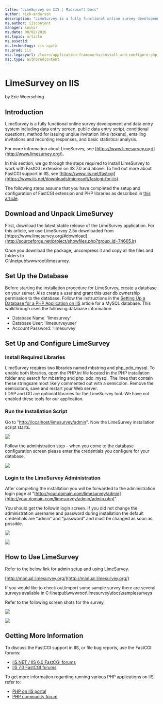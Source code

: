 ```yaml
---
title: "LimeSurvey on IIS | Microsoft Docs"
author: rick-anderson
description: "LimeSurvey is a fully functional online survey development and data entry system including data entry screen, public data entry script, conditional questions..."
ms.author: iiscontent
manager: soshir
ms.date: 08/02/2016
ms.topic: article
ms.assetid: 
ms.technology: iis-appfx
ms.prod: iis
msc.legacyurl: /learn/application-frameworks/install-and-configure-php-applications-on-iis/limesurvey-on-iis
msc.type: authoredcontent
---
```

LimeSurvey on IIS
====================
by Eric Woersching

## Introduction

LimeSurvey is a fully functional online survey development and data entry system including data entry screen, public data entry script, conditional questions, method for issuing unqiue invitation links (tokens), emailing invitations and recording responses, and basic statistical analysis.

For more information about LimeSurvey, see [https://www.limesurvey.org/](http://www.limesurvey.org/).  
   
 In this section, we go through the steps required to install LimeSurvey to work with FastCGI extension on IIS 7.0 and above. To find out more about FastCGI support in IIS, see [https://www.iis.net/fastcgi](https://www.iis.net/downloads/microsoft/fastcgi-for-iis).

The following steps assume that you have completed the setup and configuration of FastCGI extension and PHP libraries as described in [this article](using-fastcgi-to-host-php-applications-on-iis-60.md).

## Download and Unpack LimeSurvey

First, download the latest stable release of the LimeSurvey application. For this article, we use LimeSurvey 2.5x downloaded from [https://www.limesurvey.org/#download](http://sourceforge.net/project/showfiles.php?group_id=74605.ir)

Once you download the package, uncompress it and copy all the files and folders to   
 C:\Inetpub\wwwroot\limesurvey.

## Set Up the Database

Before starting the installation procedure for LimeSurvey, create a database on your server. Also create a user and grant this user db ownership permission to the database. Follow the instructions in the [Setting Up a Database for a PHP Application on IIS](../install-and-configure-php-on-iis/setting-up-a-database-for-a-php-application-on-iis.md) article for a MySQL database. This walkthrough uses the following database information:

- Database Name: 'limesurvey'
- Database User: 'limesurveyuser'
- Account Password: 'limesurvey'

## Set Up and Configure LimeSurvey

### Install Required Libraries

LimeSurvey requires two libraries named mbstring and php\_pdo\_mysql. To enable both libraries, open the PHP.ini file located in the PHP installation folder and search for mbstring and php\_pdo\_mysql. The lines that contain these stringsare most likely commented out with a semicolon. Remove the semicolons, save and restart your Web server.  
 LDAP and GD are optional libraries for the LimeSurvey tool. We have not enabled these tools for our application.

### Run the Installation Script

Go to "[http://localhost/limesurvey/admin](http://localhost/limesurvey/admin/install/index.php)". Now the LimeSurvey installation script starts.

![](limesurvey-on-iis/_static/image1.png)

Follow the administration step &ndash; when you come to the database configuration screen please enter the credentials you configure for your database.

![](limesurvey-on-iis/_static/image2.png)

### Login to the LimeSurvey Administration

After completing the installation you will be forwarded to the administration login page at "[http://your.domain.com/limesurvey/admin](http://your.domain.com/limesurvey/admin/admin.php)".

You should get the followin login screen. If you did not change the administration username and password during installation the default credentials are &ldquo;admin&rdquo; and &ldquo;password&rdquo; and must be changed as soon as possible.

![](limesurvey-on-iis/_static/image3.png)

![](limesurvey-on-iis/_static/image4.png)

## How to Use LimeSurvey

Refer to the below link for admin setup and using LimeSurvey.

[http://manual.limesurvey.org/](http://manual.limesurvey.org/)

If you would like to check out/import some sample survey there are several surveys available in C:\Inetpub\wwwroot\limesurvey\docs\samplesurveys

Refer to the following screen shots for the survey.

![](limesurvey-on-iis/_static/image5.png)

![](limesurvey-on-iis/_static/image6.png)

## Getting More Information

To discuss the FastCGI support in IIS, or file bug reports, use the FastCGI forums:

- [IIS.NET / IIS 6.0 FastCGI forums](https://forums.iis.net/1103.aspx)
- [IIS 7.0 FastCGI forums](https://forums.iis.net/1104.aspx)

To get more information regarding running various PHP applications on IIS refer to:

- [PHP on IIS portal](https://php.iis.net/)
- [PHP community forum](https://forums.iis.net/1102.aspx)